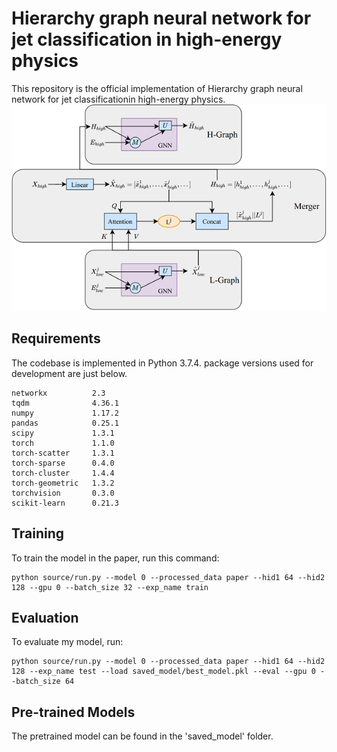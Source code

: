 
# Hierarchy graph neural network for jet classification in high-energy physics

This repository is the official implementation of Hierarchy graph neural network for jet classificationin high-energy physics. 
![The architecture of HGN](https://github.com/anonymous0425/Hierarchy-Graph-Neural-Network/blob/master/overview.png)


## Requirements

The codebase is implemented in Python 3.7.4. package versions used for development are just below.
```
networkx          2.3
tqdm              4.36.1
numpy             1.17.2
pandas            0.25.1
scipy             1.3.1
torch             1.1.0
torch-scatter     1.3.1
torch-sparse      0.4.0
torch-cluster     1.4.4
torch-geometric   1.3.2
torchvision       0.3.0
scikit-learn      0.21.3
```

## Training

To train the model in the paper, run this command:

```train
python source/run.py --model 0 --processed_data paper --hid1 64 --hid2 128 --gpu 0 --batch_size 32 --exp_name train
```

## Evaluation

To evaluate my model, run:

```eval
python source/run.py --model 0 --processed_data paper --hid1 64 --hid2 128 --exp_name test --load saved_model/best_model.pkl --eval --gpu 0 --batch_size 64
```


## Pre-trained Models

The pretrained model can be found in the 'saved_model' folder.
